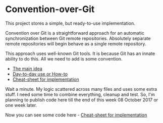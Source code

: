 # Convention-over-Git

This project stores a simple, but ready-to-use implementation.

Convention over Git is a straightforward approach for an automatic synchronization between Git remote repositories.
Absolutely separate remote repositories will begin behave as a single remote repository.

This approach uses well-known Git tools. It is because Git has an innate ability to do this. All we need to add is some convention.

* [The main idea](http://blog.it3xl.com/2017/09/convention-over-git.html)
* [Day-to-day use or How-to](http://blog.it3xl.com/search/label/git)
* [Cheat-sheet for implementation](http://blog.it3xl.com/2017/09/convention-over-git-impl-cheat-sheet.html)

Wait a minute. My logic scattered across many files and uses some extra stuff. I need some time to combine everything, cleanup and test.
So, I'm planning to publish code here till the end of this week 08 October 2017 or one week later.

Now you can see some code here - [Cheat-sheet for implementation](http://blog.it3xl.com/2017/09/convention-over-git-impl-cheat-sheet.html)
